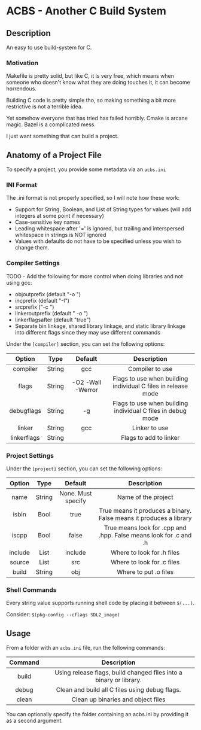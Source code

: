 # ACBS - Another C Build System

## Description

An easy to use build-system for C.

### Motivation

Makefile is pretty solid, but like C, it is very free, which means when someone who doesn't know what they are doing touches it, it can become horrendous.

Building C code is pretty simple tho, so making something a bit more restrictive is not a terrible idea.

Yet somehow everyone that has tried has failed horribly. Cmake is arcane magic. Bazel is a complicated mess.

I just want something that can build a project.

## Anatomy of a Project File

To specify a project, you provide some metadata via an `acbs.ini`

### INI Format

The .ini format is not properly specified, so I will note how these work:

- Support for String, Boolean, and List of String types for values (will add integers at some point if necessary)
- Case-sensitive key names
- Leading whitespace after '=' is ignored, but trailing and interspersed whitespace in strings is NOT ignored
- Values with defaults do not have to be specified unless you wish to change them.

### Compiler Settings

TODO - Add the following for more control when doing libraries and not using gcc:

- objoutprefix (default "-o ")
- incprefix (default "-I")
- srcprefix ("-c ")
- linkeroutprefix (default " -o ")
- linkerflagsafter (default "true")
- Separate bin linkage, shared library linkage, and static library linkage into different flags since they may use different commands

Under the `[compiler]` section, you can set the following options:

| Option      | Type   | Default           | Description                                                   |
|:-----------:|:------:|:-----------------:|:-------------------------------------------------------------:|
| compiler    | String | gcc               | Compiler to use                                               |
| flags       | String | -O2 -Wall -Werror | Flags to use when building individual C files in release mode |
| debugflags  | String | -g                | Flags to use when building individual C files in debug mode   |
| linker      | String | gcc               | Linker to use                                                 |
| linkerflags | String |                   | Flags to add to linker                                        |

### Project Settings

Under the `[project]` section, you can set the following options:

| Option     | Type   | Default            | Description                                                        |
|:----------:|:------:|:------------------:|:------------------------------------------------------------------:|
| name       | String | None. Must specify | Name of the project                                                |
| isbin      | Bool   | true               | True means it produces a binary. False means it produces a library |
| iscpp      | Bool   | false              | True means look for .cpp and .hpp. False means look for .c and .h  |
| include    | List   | include            | Where to look for .h files                                         |
| source     | List   | src                | Where to look for .c files                                         |
| build      | String | obj                | Where to put .o files                                              |

### Shell Commands

Every string value supports running shell code by placing it between `$(...)`.

Consider: `$(pkg-config --cflags SDL2_image)`

## Usage

From a folder with an `acbs.ini` file, run the following commands:

| Command | Description                                                        |
|:-------:|:------------------------------------------------------------------:|
| build   | Using release flags, build changed files into a binary or library. |
| debug   | Clean and build all C files using debug flags.                     |
| clean   | Clean up binaries and object files                                 |

You can optionally specify the folder containing an acbs.ini by providing it as a second argument.

